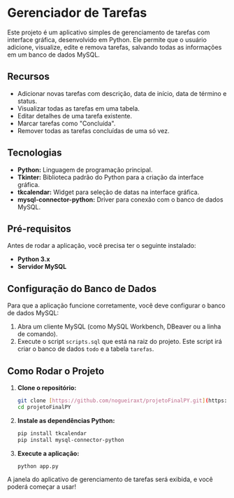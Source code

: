 # Gerenciador de Tarefas

Este projeto é um aplicativo simples de gerenciamento de tarefas com interface gráfica, desenvolvido em Python. Ele permite que o usuário adicione, visualize, edite e remova tarefas, salvando todas as informações em um banco de dados MySQL.

## Recursos
- Adicionar novas tarefas com descrição, data de início, data de término e status.
- Visualizar todas as tarefas em uma tabela.
- Editar detalhes de uma tarefa existente.
- Marcar tarefas como "Concluída".
- Remover todas as tarefas concluídas de uma só vez.

## Tecnologias
- **Python:** Linguagem de programação principal.
- **Tkinter:** Biblioteca padrão do Python para a criação da interface gráfica.
- **tkcalendar:** Widget para seleção de datas na interface gráfica.
- **mysql-connector-python:** Driver para conexão com o banco de dados MySQL.

## Pré-requisitos
Antes de rodar a aplicação, você precisa ter o seguinte instalado:
- **Python 3.x**
- **Servidor MySQL**

## Configuração do Banco de Dados
Para que a aplicação funcione corretamente, você deve configurar o banco de dados MySQL:
1. Abra um cliente MySQL (como MySQL Workbench, DBeaver ou a linha de comando).
2. Execute o script `scripts.sql` que está na raiz do projeto. Este script irá criar o banco de dados `todo` e a tabela `tarefas`.

## Como Rodar o Projeto

1.  **Clone o repositório:**
    ```bash
    git clone [https://github.com/nogueiraxt/projetoFinalPY.git](https://github.com/nogueiraxt/projetoFinalPY.git)
    cd projetoFinalPY
    ```

2.  **Instale as dependências Python:**
    ```bash
    pip install tkcalendar
    pip install mysql-connector-python
    ```

3.  **Execute a aplicação:**
    ```bash
    python app.py
    ```

A janela do aplicativo de gerenciamento de tarefas será exibida, e você poderá começar a usar!
